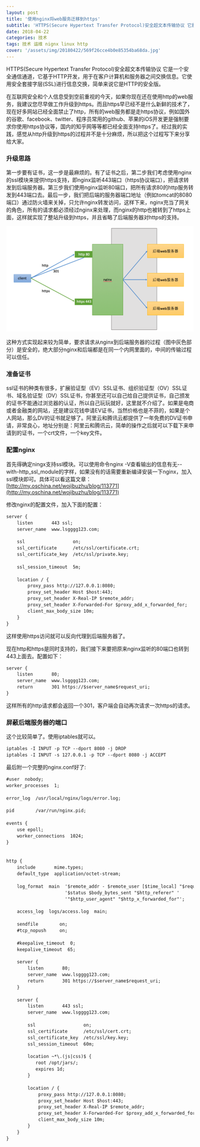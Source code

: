 ```yaml
---
layout: post
title: '使用nginx将web服务迁移到https'
subtitle: 'HTTPS(Secure Hypertext Transfer Protocol)安全超文本传输协议 它是一个安全通信通道，它基于HTTP开发，用于在客户计算机和服务器之间交换信息。它使用安全套接字层(SSL)进行信息交换，简单来说它是HTTP的安全版。'
date: 2018-04-22
categories: 技术
tags: 技术 运维 nignx linux http 
cover: '/assets/img/20180422/569f26cce4b0e85354ba68da.jpg'
---
```


HTTPS(Secure Hypertext Transfer Protocol)安全超文本传输协议 它是一个安全通信通道，它基于HTTP开发，用于在客户计算机和服务器之间交换信息。它使用安全套接字层(SSL)进行信息交换，简单来说它是HTTP的安全版。

在互联网安全和个人信息受到空前重视的今天，如果你现在还在使用http的web服务，我建议您尽早做工作升级到https。而且https早已经不是什么新鲜的技术了，现在好多网站已经全面禁止了http，所有的web服务都是走https协议，例如国外的谷歌、facebook、twitter、程序员常用的github、苹果的iOS开发更是强制要求你使用https协议等，国内的知乎网等等都已经全面支持https了。经过我的实践，感觉从http升级到https的过程并不是十分麻烦，所以把这个过程写下来分享给大家。

### 升级思路
第一步要有证书，这一步是最麻烦的。有了证书之后，第二步我们考虑使用nginx的ssl模块来提供https支持，即nginx监听443端口（https协议端口），把请求转发到后端服务器。第三步我们使用nginx监听80端口，把所有请求80的http服务转发到443端口去。最后一步，我们把后端的服务器端口地址（例如tomcat的8080端口）通过防火墙来关掉，只允许nginx转发访问，这样下来，nginx充当了网关的角色，所有的请求都必须经过nginx来处理，而nginx的http也被转到了https上面，这样就实现了整站升级到https，并且省略了后端服务器对https的支持。

![image](/assets/img/20180422/8526b5f6474b4390a7a32aee160c0296.png)

这种方式实现起来较为简单，要求请求从nginx到后端服务器的过程（图中灰色部分）是安全的，绝大部分nginx和后端都是在同一个内网里面的，中间的传输过程可以信任。

### 准备证书

ssl证书的种类有很多，扩展验证型（EV）SSL证书、组织验证型（OV）SSL证书、域名验证型（DV）SSL证书，你甚至还可以自己给自己提供证书，自己颁发的证书不能通过浏览器的认证，所以自己玩玩就好，这里就不介绍了。如果是电商或者金融类的网站，还是建议花钱申请EV证书，当然价格也是不菲的，如果是个人网站，那么DV的证书就足够了。阿里云和腾讯云都提供了一年免费的DV证书申请，非常良心，地址分别是：阿里云和腾讯云，简单的操作之后就可以下载下来申请到的证书，一个crt文件，一个key文件。

### 配置nginx
首先得确定ningx支持ssl模块。可以使用命令nginx -V查看输出的信息有无--with-http_ssl_module的字样，如果没有的话需要重新编译安装一下nginx，加入ssl模块即可。具体可以看这篇文章：[http://my.oschina.net/wojibuzhu/blog/113771](http://my.oschina.net/wojibuzhu/blog/113771)

修改nginx的配置文件，加入下面的配置：

```XML
server {
    listen       443 ssl;
    server_name  www.lsgggg123.com;

    ssl                  on;
    ssl_certificate      /etc/ssl/certificate.crt;
    ssl_certificate_key  /etc/ssl/private.key;

    ssl_session_timeout  5m;

    location / {
        proxy_pass http://127.0.0.1:8080;
        proxy_set_header Host $host:443;
        proxy_set_header X-Real-IP $remote_addr;
        proxy_set_header X-Forwarded-For $proxy_add_x_forwarded_for;
        client_max_body_size 10m;
    }
}
```

这样使用https访问就可以反向代理到后端服务器了。

现在http和https是同时支持的，我们接下来要把原来nginx监听的80端口也转到443上面去。配置如下：

```XML
server {
    listen       80;
    server_name  www.lsgggg123.com;
    return       301 https://$server_name$request_uri;
}
```

这样所有的http请求都会返回一个301，客户端会自动再次请求一次https的请求。

### 屏蔽后端服务器的端口

这个比较简单了。使用iptables就可以。

```XML
iptables -I INPUT -p TCP --dport 8080 -j DROP
iptables -I INPUT -s 127.0.0.1 -p TCP --dport 8080 -j ACCEPT
```

最后附一个完整的nginx.conf好了:

```XML
#user  nobody;
worker_processes  1;

error_log  /usr/local/nginx/logs/error.log;

pid        /var/run/nginx.pid;

events {
    use epoll;
    worker_connections  1024;
}


http {
    include       mime.types;
    default_type  application/octet-stream;

    log_format  main  '$remote_addr - $remote_user [$time_local] "$request" '
                      '$status $body_bytes_sent "$http_referer" '
                      '"$http_user_agent" "$http_x_forwarded_for"';

    access_log  logs/access.log  main;

    sendfile        on;
    #tcp_nopush     on;

    #keepalive_timeout  0;
    keepalive_timeout  65;

    server {
        listen       80;
        server_name  www.lsgggg123.com;
        return       301 https://$server_name$request_uri;
    }

    server {
        listen       443 ssl;
        server_name  www.lsgggg123.com;

        ssl                  on;
        ssl_certificate      /etc/ssl/cert.crt;
        ssl_certificate_key  /etc/ssl/key.key;
        ssl_session_timeout  60m;

        location ~*\.(js|css)$ {
           root /opt/jars/;
           expires 1d;
        }

        location / {
            proxy_pass http://127.0.0.1:8080;
            proxy_set_header Host $host:443;
            proxy_set_header X-Real-IP $remote_addr;
            proxy_set_header X-Forwarded-For $proxy_add_x_forwarded_for;
            client_max_body_size 10m;
        }
    }
}
```